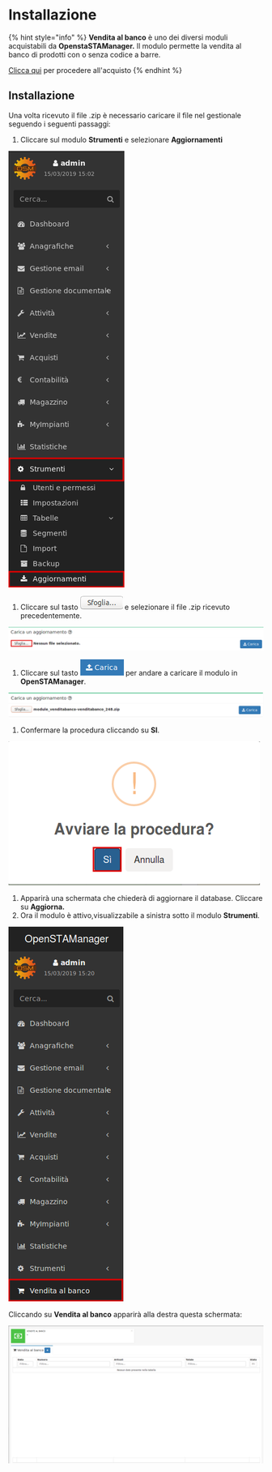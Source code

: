 # Installazione

{% hint style="info" %}
**Vendita al banco** è uno dei diversi moduli acquistabili da **OpenstaSTAManager.** Il modulo permette la vendita al banco di prodotti con o senza codice a barre.

[Clicca qui](https://www.openstamanager.com/prodotto/vendita-al-banco/) per procedere all'acquisto
{% endhint %}

## Installazione

Una volta ricevuto il file .zip è necessario caricare il file nel gestionale seguendo i seguenti passaggi:

1. Cliccare sul modulo **Strumenti** e selezionare **Aggiornamenti**  

![](../../.gitbook/assets/passaggio1-1.png)

1. Cliccare sul tasto  ![](../../.gitbook/assets/sfoglia.png) e selezionare il file .zip ricevuto precedentemente.

![](../../.gitbook/assets/passaggio2-2.png)

1. Cliccare sul tasto  ![](../../.gitbook/assets/carica.png) per andare a caricare il modulo in **OpenSTAManager**.

![](../../.gitbook/assets/passaggio3.png)

1. Confermare la procedura cliccando su **SI**.

![](../../.gitbook/assets/passaggio4-1.png)

1. Apparirà una schermata che chiederà di aggiornare il database. Cliccare su **Aggiorna.**
2. Ora il modulo è attivo,visualizzabile a sinistra sotto il modulo **Strumenti**.

![](../../.gitbook/assets/passaggio5-1.png)

Cliccando su **Vendita al banco** apparirà alla destra questa schermata:

![](../../.gitbook/assets/venditaalbanco.png)

